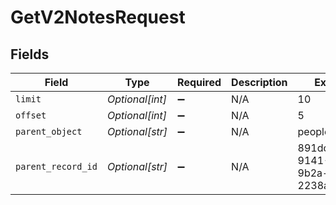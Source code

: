 # GetV2NotesRequest


## Fields

| Field                                | Type                                 | Required                             | Description                          | Example                              |
| ------------------------------------ | ------------------------------------ | ------------------------------------ | ------------------------------------ | ------------------------------------ |
| `limit`                              | *Optional[int]*                      | :heavy_minus_sign:                   | N/A                                  | 10                                   |
| `offset`                             | *Optional[int]*                      | :heavy_minus_sign:                   | N/A                                  | 5                                    |
| `parent_object`                      | *Optional[str]*                      | :heavy_minus_sign:                   | N/A                                  | people                               |
| `parent_record_id`                   | *Optional[str]*                      | :heavy_minus_sign:                   | N/A                                  | 891dcbfc-9141-415d-9b2a-2238a6cc012d |